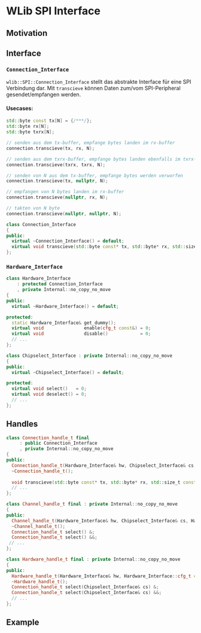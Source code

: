 # WLib SPI Interface

## Motivation

## Interface

### `Connection_Interface`

  `wlib::SPI::Connection_Interface` stellt das abstrakte Interface für eine SPI Verbindung dar.
  Mit `transcieve` können Daten zum/vom SPI-Peripheral gesendet/empfangen werden.

  #### Usecases:

  ```cpp
  std::byte const tx[N] = {/***/};
  std::byte rx[N];
  std::byte txrx[N];
  ```

  ```cpp
  // senden aus dem tx-buffer, empfange bytes landen im rx-buffer
  connection.transcieve(tx, rx, N);
  
  // senden aus dem txrx-buffer, empfange bytes landen ebenfalls im txrx-buffer
  connection.transcieve(txrx, txrx, N);
  
  // senden von N aus dem tx-buffer, empfange bytes werden verworfen
  connection.transcieve(tx, nullptr, N);
  
  // empfangen von N bytes landen im rx-buffer
  connection.transcieve(nullptr, rx, N);
  
  // takten von N byte
  connection.transcieve(nullptr, nullptr, N);
  ```

  ```cpp
  class Connection_Interface
  {
  public:
    virtual ~Connection_Interface() = default;
    virtual void transcieve(std::byte const* tx, std::byte* rx, std::size_t const& len) = 0;
  };
  ```

### `Hardware_Interface`

```cpp
class Hardware_Interface
    : protected Connection_Interface
    , private Internal::no_copy_no_move
{
public:
  virtual ~Hardware_Interface() = default;

protected:
  static Hardware_Interface& get_dummy();
  virtual void               enable(cfg_t const&) = 0;
  virtual void               disable()            = 0;
  // ...
};
```

```cpp
class Chipselect_Interface : private Internal::no_copy_no_move
{
public:
  virtual ~Chipselect_Interface() = default;

protected:
  virtual void select()   = 0;
  virtual void deselect() = 0;
  // ...
};
```

## Handles

```cpp
class Connection_handle_t final
     : public Connection_Interface
     , private Internal::no_copy_no_move
{
public:
  Connection_handle_t(Hardware_Interface& hw, Chipselect_Interface& cs, Connection_Interface& con);
  ~Connection_handle_t();
  
  void transcieve(std::byte const* tx, std::byte* rx, std::size_t const& len) override;
  // ...
};
```

```cpp
class Channel_handle_t final : private Internal::no_copy_no_move
{
public:
  Channel_handle_t(Hardware_Interface& hw, Chipselect_Interface& cs, Hardware_Interface::cfg_t const&cfg);
  ~Channel_handle_t();
  Connection_handle_t select() &;
  Connection_handle_t select() &&;
 // ...
};
```

```cpp
class Hardware_handle_t final : private Internal::no_copy_no_move
{
public:
  Hardware_handle_t(Hardware_Interface& hw, Hardware_Interface::cfg_t const& cfg);
  ~Hardware_handle_t();
  Connection_handle_t select(Chipselect_Interface& cs) &;
  Connection_handle_t select(Chipselect_Interface& cs) &&;
  // ...
};
```

## Example

```cpp
```

```cpp
```

```cpp
```

```cpp
```
